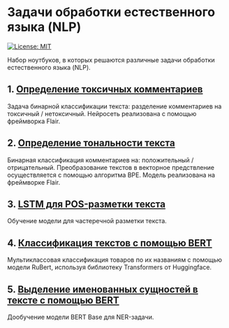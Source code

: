 Задачи обработки естественного языка (NLP)
==========================================

[![License: MIT](https://img.shields.io/badge/License-MIT-yellow.svg)](https://opensource.org/licenses/MIT)

Набор ноутбуков, в которых решаются различные задачи обработки естественного языка (NLP).

## 1. [Определение токсичных комментариев](https://github.com/blanchefort/text_mining/blob/master/toxic_comments.ipynb)
Задача бинарной классификации текста: разделение комментариев на токсичный / нетоксичный. Нейросеть реализована с помощью фреймворка Flair.

## 2. [Определение тональности текста](https://github.com/blanchefort/text_mining/blob/master/text_sentiment_bpe.ipynb)
Бинарная классификация комментариев на: положительный / отрицательный. Преобразование текстов в векторное предствление осуществляется с помощью алгоритма BPE. Модель реализована на фреймворке Flair.

## 3. [LSTM для POS-разметки текста](https://github.com/blanchefort/text_mining/blob/master/LSTMTagger_MultiBatch_POS_Tagging.ipynb)
Обучение модели для частеречной разметки текста.

## 4. [Классификация текстов с помощью BERT](https://github.com/blanchefort/text_mining/blob/master/bert_classification_to_git.ipynb)
Мультиклассовая классификация товаров по их названиям с помощью модели RuBert, используя библиотеку Transformers от Huggingface.

## 5. [Выделение именованных сущностей в тексте с помощью BERT](https://github.com/blanchefort/text_mining/blob/master/NER.ipynb)
Дообучение модели BERT Base для NER-задачи.
